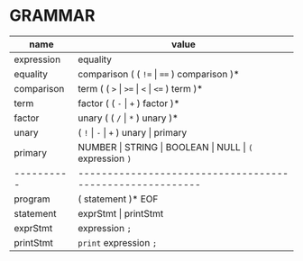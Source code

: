 # GRAMMAR

| name       | value                                                     |
| ---------- | --------------------------------------------------------- |
| expression | equality                                                  |
| equality   | comparison ( ( `!=` \| `==` ) comparison )\*              |
| comparison | term ( ( `>` \| `>=` \| `<` \| `<=` ) term )\*            |
| term       | factor ( ( `-` \| `+` ) factor )\*                        |
| factor     | unary ( ( `/` \| `*` ) unary )\*                          |
| unary      | ( `!` \| `-` \| `+` ) unary \| primary                    |
| primary    | NUMBER \| STRING \| BOOLEAN \| NULL \| `(` expression `)` |
| ---------- | --------------------------------------------------------- |
| program    | ( statement )\* EOF                                       |
| statement  | exprStmt \| printStmt                                     |
| exprStmt   | expression `;`                                            |
| printStmt  | `print` expression `;`                                    |
